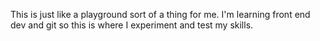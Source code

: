 This is just like a playground sort of a thing for me. 
I'm learning front end dev and git so this is where I experiment and test my skills. 
